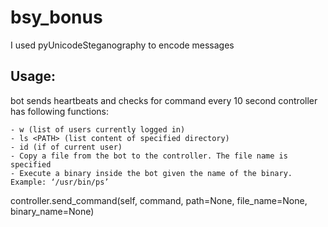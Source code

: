 # bsy_bonus

I used pyUnicodeSteganography to encode messages

## Usage:

bot sends heartbeats and checks for command every 10 second
controller has following functions:

	- w (list of users currently logged in)
	- ls <PATH> (list content of specified directory)
	- id (if of current user)
	- Copy a file from the bot to the controller. The file name is specified
	- Execute a binary inside the bot given the name of the binary. Example: ‘/usr/bin/ps’

controller.send_command(self, command, path=None, file_name=None, binary_name=None)